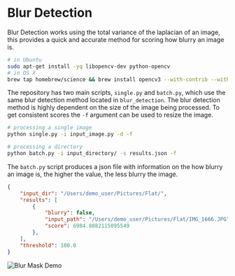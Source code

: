 # Blur Detection
Blur Detection works using the total variance of the laplacian of an
image, this provides a quick and accurate method for scoring how blurry
an image is.

```bash
# in Ubuntu
sudo apt-get install -yq libopencv-dev python-opencv
# in OS X
brew tap homebrew/science && brew install opencv3 --with-contrib --with-python3 --HEAD

```


The repository has two main scripts, `single.py` and `batch.py`, which
use the same blur detection method located in `blur_detection`. The
blur detection method is highly dependent on the size of the image
being processed. To get consistent scores the `-f` argument can be used
to resize the image.

```bash
# processing a single image
python single.py -i input_image.py -d -f

# processing a directory
python batch.py -i input_directory/ -s results.json -f
```

The `batch.py` script produces a json file with information on the
how blurry an image is, the higher the value, the less blurry the image.

```json
{
    "input_dir": "/Users/demo_user/Pictures/Flat/",
    "results": [
        {
            "blurry": false,
            "input_path": "/Users/demo_user/Pictures/Flat/IMG_1666.JPG",
            "score": 6984.8082115095549
        },
    ],
    "threshold": 100.0
}
```


![Blur Mask Demo](https://raw.githubusercontent.com/WillBrennan/BlurDetection2/master/docs/demo.png)
